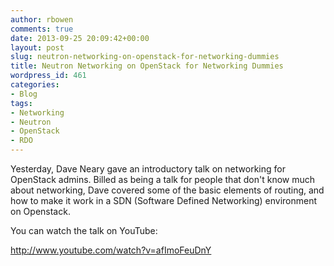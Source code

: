 ```yaml
---
author: rbowen
comments: true
date: 2013-09-25 20:09:42+00:00
layout: post
slug: neutron-networking-on-openstack-for-networking-dummies
title: Neutron Networking on OpenStack for Networking Dummies
wordpress_id: 461
categories:
- Blog
tags:
- Networking
- Neutron
- OpenStack
- RDO
---
```


Yesterday, Dave Neary gave an introductory talk on networking for OpenStack admins. Billed as being a talk for people that don't know much about networking, Dave covered some of the basic elements of routing, and how to make it work in a SDN (Software Defined Networking) environment on Openstack.

You can watch the talk on YouTube:

http://www.youtube.com/watch?v=afImoFeuDnY
